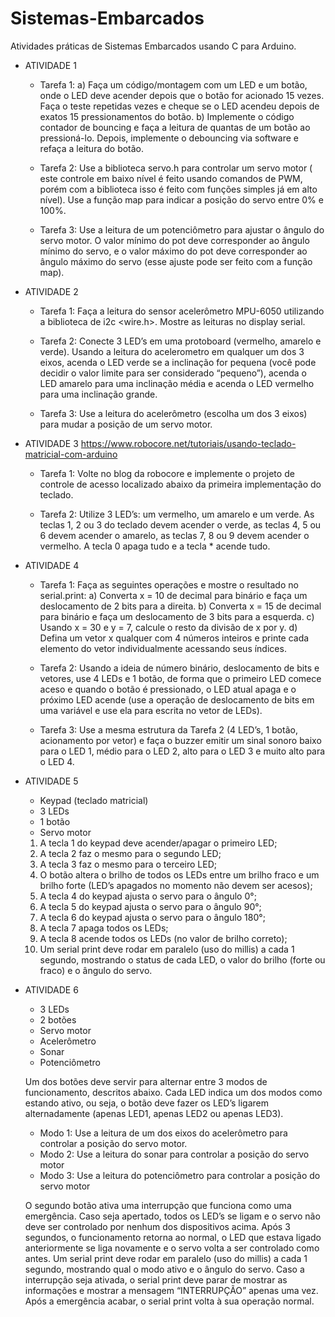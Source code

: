 # Sistemas-Embarcados
Atividades práticas de Sistemas Embarcados usando C para Arduino.

- ATIVIDADE 1
  - Tarefa 1:
    a) Faça um código/montagem com um LED e um botão, onde o LED deve acender depois que o botão for acionado 15 vezes. Faça o teste repetidas vezes e cheque se o LED acendeu depois de          exatos 15 pressionamentos do botão.
    b) Implemente o código contador de bouncing e faça a leitura de quantas de um botão ao pressioná-lo. Depois, implemente o debouncing via software e refaça a leitura do botão.

  - Tarefa 2:
    Use a biblioteca servo.h para controlar um servo motor ( este controle em baixo nível é feito usando comandos de PWM, porém com a biblioteca isso é feito com funções simples já em 
    alto nível). Use a função map para indicar a posição do servo entre 0% e 100%.

  - Tarefa 3:
    Use a leitura de um potenciômetro para ajustar o ângulo do servo motor. O valor mínimo do pot deve corresponder ao ângulo mínimo do servo, e o valor máximo do pot deve corresponder       ao ângulo máximo do servo (esse ajuste pode ser feito com a função map).

- ATIVIDADE 2
  - Tarefa 1:
    Faça a leitura do sensor acelerômetro MPU-6050 utilizando a biblioteca de i2c <wire.h>. Mostre as leituras no display serial.

  - Tarefa 2:
    Conecte 3 LED’s em uma protoboard (vermelho, amarelo e verde). Usando a leitura do acelerometro em qualquer um dos 3 eixos, acenda o LED verde se a inclinação for pequena (você pode      decidir o valor limite para ser considerado “pequeno”), acenda o LED amarelo para uma inclinação média e acenda o LED vermelho para uma inclinação grande.

  - Tarefa 3:
    Use a leitura do acelerômetro (escolha um dos 3 eixos) para mudar a posição de um servo motor.

- ATIVIDADE 3
  https://www.robocore.net/tutoriais/usando-teclado-matricial-com-arduino
  - Tarefa 1:
    Volte no blog da robocore e implemente o projeto de controle de acesso localizado abaixo da primeira implementação do teclado.

  - Tarefa 2:
    Utilize 3 LED’s: um vermelho, um amarelo e um verde. As teclas 1, 2 ou 3 do teclado devem acender o verde, as teclas 4, 5 ou 6 devem acender o amarelo, as teclas 7, 8 ou 9 devem 
    acender o vermelho. A tecla 0 apaga tudo e a tecla * acende tudo.

- ATIVIDADE 4
  - Tarefa 1:
    Faça as seguintes operações e mostre o resultado no serial.print:
    a) Converta x = 10 de decimal para binário e faça um deslocamento de 2 bits para a direita.
    b) Converta x = 15 de decimal para binário e faça um deslocamento de 3 bits para a esquerda.
    c) Usando x = 30 e y = 7, calcule o resto da divisão de x por y.
    d) Defina um vetor x qualquer com 4 números inteiros e printe cada elemento do vetor individualmente acessando seus índices.

  - Tarefa 2:
    Usando a ideia de número binário, deslocamento de bits e vetores, use 4 LEDs e 1 botão, de forma que o primeiro LED comece aceso e quando o botão é pressionado, o LED atual apaga e o     próximo LED acende (use a operação de deslocamento de bits em uma variável e use ela para escrita no vetor de LEDs).

  - Tarefa 3:
    Use a mesma estrutura da Tarefa 2 (4 LED’s, 1 botão, acionamento por vetor) e faça o buzzer emitir um sinal sonoro baixo para o LED 1, médio para o LED 2, alto para o LED 3 e muito       alto para o LED 4.

- ATIVIDADE 5
  
  - Keypad (teclado matricial)
  - 3 LEDs
  - 1 botão
  - Servo motor 
  
  1) A tecla 1 do keypad deve acender/apagar o primeiro LED;
  2) A tecla 2 faz o mesmo para o segundo LED;
  3) A tecla 3 faz o mesmo para o terceiro LED;
  4) O botão altera o brilho de todos os LEDs entre um brilho fraco e um brilho forte (LED’s apagados no momento não devem ser acesos);
  5) A tecla 4 do keypad ajusta o servo para o ângulo 0°;
  6) A tecla 5 do keypad ajusta o servo para o ângulo 90°;
  7) A tecla 6 do keypad ajusta o servo para o ângulo 180°;
  8) A tecla 7 apaga todos os LEDs;
  9) A tecla 8 acende todos os LEDs (no valor de brilho correto);
  10) Um serial print deve rodar em paralelo (uso do millis) a cada 1 segundo, mostrando o status de cada LED, o valor do brilho (forte ou fraco) e o ângulo do servo.
 
- ATIVIDADE 6

  - 3 LEDs
  - 2 botões
  - Servo motor
  - Acelerômetro
  - Sonar
  - Potenciômetro
 
  Um dos botões deve servir para alternar entre 3 modos de funcionamento, descritos abaixo. Cada LED indica um dos modos como estando ativo, ou seja, o botão deve fazer os LED’s ligarem    alternadamente (apenas LED1, apenas LED2 ou apenas LED3).
  
  - Modo 1: Use a leitura de um dos eixos do acelerômetro para controlar a posição do servo motor.
  - Modo 2: Use a leitura do sonar para controlar a posição do servo motor
  - Modo 3: Use a leitura do potenciômetro para controlar a posição do servo motor
  
  O segundo botão ativa uma interrupção que funciona como uma emergência. Caso seja apertado, todos os LED’s se ligam e o servo não deve ser controlado por nenhum dos dispositivos          acima. Após 3 segundos, o funcionamento retorna ao normal, o LED que estava ligado anteriormente se liga novamente e o servo volta a ser controlado como antes. Um serial print deve       rodar em paralelo (uso do millis) a cada 1 segundo, mostrando qual o modo ativo e o ângulo do servo. Caso a interrupção seja ativada, o serial print deve parar de mostrar as              informações e mostrar a mensagem “INTERRUPÇÃO” apenas uma vez. Após a emergência acabar, o serial print volta à sua operação normal.
